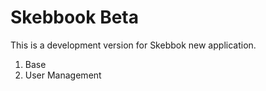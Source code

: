 Skebbook Beta
============================

This is a development version for Skebbok new application.

1. Base
2. User Management
